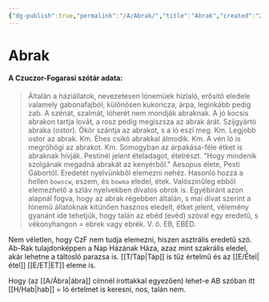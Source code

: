 ```yaml
---
{"dg-publish":true,"permalink":"/A/Abrak/","title":"Abrak","created":"2023-10-21T04:37","updated":"2024-04-05T18:58"}
---
```



# Abrak

#### A Czuczor-Fogarasi szótár adata:

> Általán a háziállatok, nevezetesen lónemüek hizlaló, erősitő eledele valamely gabonafajból; különösen kukoricza, árpa, leginkább pedig zab. A szénát, szalmát, lóherét nem mondják abraknak. A jó kocsis abrakon tartja lovát, a rosz pedig megiszsza az abrak árát. Szíjgyártó abraka (ostor). Ökör szántja az abrakot, s a ló eszi meg. Km. Legjobb ostor az abrak. Km. Éhes csikó abrakkal álmodik. Km. A vén ló is megröhögi az abrakot. Km. Somogyban az árpakása-féle étket is abraknak hívják. Pestinél jelent ételadagot, ételrészt. "Hogy mindenik szolgának megadná abrakát az kenyérből." Aesopus élete, Pesti Gábortól. Eredetét nyelvünkből elemezni nehéz. Hasonló hozzá a hellen `bowscw`, eszem, és `bowma` eledel, étek. Valószinűleg ebből elemezhető a szláv nyelvekben divatos obrok is. Egyébiránt azon alapnál fogva, hogy az abrak régebben általán, s mai divat szerint a lónemű állatoknak kitünően hasznos eledelt, étket jelent, vélemény gyanánt ide tehetjük, hogy talán az ebéd (evéd) szóval egy eredetű, s vékonyhangon = ebrek vagy ebrék. V. ö. EB, EBÉD.  

Nem véletlen, hogy CzF nem tudja elemezni, hiszen asztrális eredetű szó. Ab-Rak tulajdonképpen a Nap Házának Háza, azaz mint szakrális eledel, akár lehetne a táltosló parazsa is. [[T/Táp\|Táp]] is tűz értelmű és az [[E/Étel\|étel]] [[E/ET\|ET]] eleme is.  

Hogy (az [[A/Ábra\|ábra]] címnél írottakkal egyezően) lehet-e AB szóban itt [[H/Hab\|hab]] = ló értelmet is keresni, nos, talán nem.  